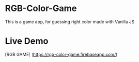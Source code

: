 # RGB-Color-Game
This is a game app, for guessing right color  made with Vanilla JS

# Live Demo
[RGB GAME] (https://rgb-color-game.firebaseapp.com/)